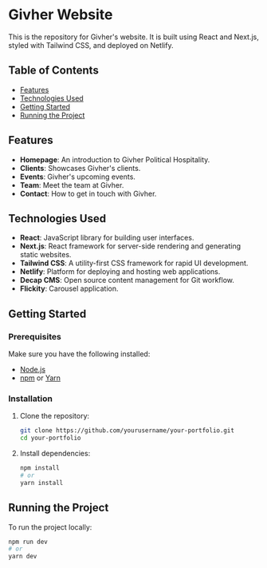 # Givher Website

This is the repository for Givher's website. It is built using React and Next.js, styled with Tailwind CSS, and deployed on Netlify.

## Table of Contents

- [Features](#features)
- [Technologies Used](#technologies-used)
- [Getting Started](#getting-started)
- [Running the Project](#running-the-project)

## Features

- **Homepage**: An introduction to Givher Political Hospitality.
- **Clients**: Showcases Givher's clients.
- **Events**: Givher's upcoming events.
- **Team**: Meet the team at Givher.
- **Contact**: How to get in touch with Givher.


## Technologies Used

- **React**: JavaScript library for building user interfaces.
- **Next.js**: React framework for server-side rendering and generating static websites.
- **Tailwind CSS**: A utility-first CSS framework for rapid UI development.
- **Netlify**: Platform for deploying and hosting web applications.
- **Decap CMS**: Open source content management for Git workflow.
- **Flickity**: Carousel application.

## Getting Started

### Prerequisites

Make sure you have the following installed:

- [Node.js](https://nodejs.org/en/download/)
- [npm](https://www.npmjs.com/get-npm) or [Yarn](https://yarnpkg.com/)

### Installation

1. Clone the repository:

   ```bash
   git clone https://github.com/yourusername/your-portfolio.git
   cd your-portfolio
   ```

2. Install dependencies:
   ```bash
   npm install
   # or
   yarn install
   ```

## Running the Project

To run the project locally:

```bash
npm run dev
# or
yarn dev
```